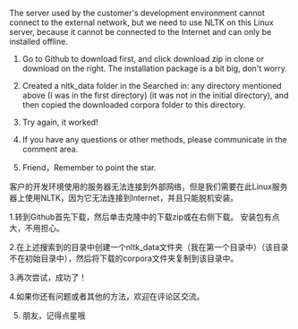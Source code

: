 The server used by the customer's development environment cannot connect to the external network, but we need to use NLTK on this Linux server, because it cannot be connected to the Internet and can only be installed offline.

1. Go to Github to download first, and click download zip in clone or download on the right. The installation package is a bit big, don't worry.

2. Created a nltk_data folder in the Searched in: any directory mentioned above (I was in the first directory) (it was not in the initial directory), and then copied the downloaded corpora folder to this directory.

3. Try again, it worked!

4. If you have any questions or other methods, please communicate in the comment area.

5. Friend，Remember to point the star.

客户的开发环境使用的服务器无法连接到外部网络，但是我们需要在此Linux服务器上使用NLTK，因为它无法连接到Internet，并且只能脱机安装。

1.转到Github首先下载，然后单击克隆中的下载zip或在右侧下载。 安装包有点大，不用担心。

2.在上述搜索到的目录中创建一个nltk_data文件夹（我在第一个目录中）（该目录不在初始目录中），然后将下载的corpora文件夹复制到该目录中。

3.再次尝试，成功了！

4.如果你还有问题或者其他的方法，欢迎在评论区交流。

5. 朋友，记得点星哦
